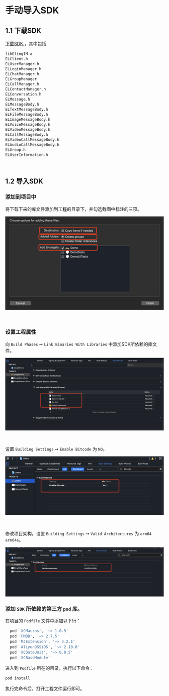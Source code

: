 # 手动导入SDK

## 1.1 下载SDK
<a href="../assets/files/sdk.zip" download="ios_im_sdk_v1.0.0.zip" target="_blank"> 下载SDK </a>，其中包括

```objc
libElingIM.a
ELClient.h
ELUserManager.h
ELLoginManager.h
ELChatManager.h
ELGroupManager
ELCallManager.h
ELContactManager.h
ELConversation.h
ELMessage.h
ELMessageBody.h
ELTextMessageBody.h
ELFileMessageBody.h
ELImageMessageBody.h
ELVoiceMessageBody.h
ELVideoMessageBody.h
ELCallMessageBody.h
ELVideoCallMessageBody.h
ELAudioCallMessageBody.h
ELGroup.h
ELUserInformation.h
```

<br/>

## 1.2 导入SDK
### 添加到项目中
将下载下来的库文件添加到工程的目录下，并勾选截图中标注的三项。

![](../assets/images/add_sdk.png)

<br />

### 设置工程属性

向 `Build Phases` ➙ `Link Binaries With Libraries` 中添加SDK所依赖的库文件。

![](../assets/images/add_sys_lib.png)

<br />

设置 `Building Settings` ➙ `Enable Bitcode` 为 `NO`。

![](../assets/images/add_sys_set.png)

<br />

修改项目架构。设置 `Building Settings` ➙ `Valid Architectures` 为 `arm64 arm64e`。

![](../assets/images/add_sys_arch.png)

### 添加 `SDK` 所依赖的第三方 `pod` 库。

在项目的 `Podfile` 文件中添加以下行：

```ruby
  pod 'XCMacros', '~> 1.0.5'
  pod 'FMDB', '~> 2.7.5'
  pod 'MJExtension', '~> 3.2.1'
  pod 'AliyunOSSiOS', '~> 2.10.8'
  pod 'XCDateUnit', '~> 0.0.5'
  pod 'XCBaseModule'
```

进入到 `Podfile` 所在的目录，执行以下命令：
```zsh
pod install
```

执行完命令后，打开工程文件运行即可。